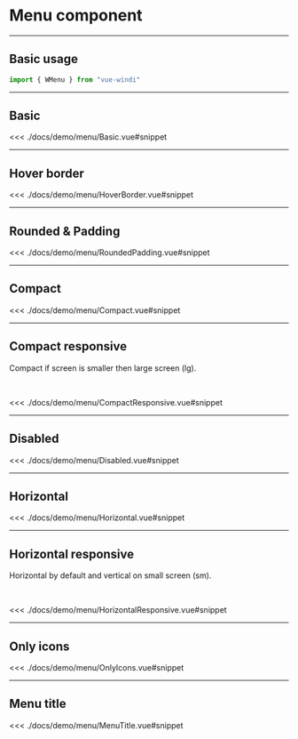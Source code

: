 <script setup>

import demoBasic from "./demo/menu/Basic.vue"
import demoHoverBorder from "./demo/menu/HoverBorder.vue"
import demoRoundedPadding from "./demo/menu/RoundedPadding.vue"
import demoCompact from "./demo/menu/Compact.vue"
import demoCompactResponsive from "./demo/menu/CompactResponsive.vue"

import demoDisabled from "./demo/menu/Disabled.vue"
import demoHorizontal from "./demo/menu/Horizontal.vue"
import demoHorizontalResponsive from "./demo/menu/HorizontalResponsive.vue"
import demoOnlyIcons from "./demo/menu/OnlyIcons.vue"
import demoMenuTitle from "./demo/menu/MenuTitle.vue"

</script>

# Menu component


---
Basic usage
---

```js
import { WMenu } from "vue-windi"
```

---
Basic
---


<demoBasic/>

<<< ./docs/demo/menu/Basic.vue#snippet

---
Hover border
---


<demoHoverBorder/>

<<< ./docs/demo/menu/HoverBorder.vue#snippet

---
Rounded & Padding
---


<demoRoundedPadding/>

<<< ./docs/demo/menu/RoundedPadding.vue#snippet


---
Compact
---


<demoCompact/>

<<< ./docs/demo/menu/Compact.vue#snippet

---
Compact responsive
---

Compact if screen is smaller then large screen (lg).

<br />

<demoCompactResponsive/>

<<< ./docs/demo/menu/CompactResponsive.vue#snippet



---
Disabled
---


<demoDisabled/>

<<< ./docs/demo/menu/Disabled.vue#snippet



---
Horizontal
---


<demoHorizontal/>

<<< ./docs/demo/menu/Horizontal.vue#snippet



---
Horizontal responsive
---

Horizontal by default and vertical on small screen (sm).

<br />


<demoHorizontalResponsive/>

<<< ./docs/demo/menu/HorizontalResponsive.vue#snippet



---
Only icons
---


<demoOnlyIcons/>

<<< ./docs/demo/menu/OnlyIcons.vue#snippet



---
Menu title
---


<demoMenuTitle/>

<<< ./docs/demo/menu/MenuTitle.vue#snippet










